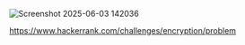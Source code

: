
![Screenshot 2025-06-03 142036](https://github.com/user-attachments/assets/505f2795-a779-49d6-91ec-d5f71201308a)

https://www.hackerrank.com/challenges/encryption/problem
